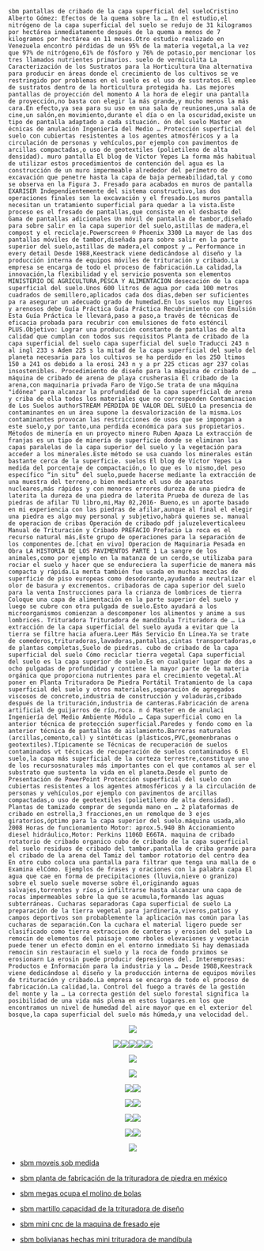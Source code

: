 
```
sbm pantallas de cribado de la capa superficial del sueloCristino Alberto Gómez: Efectos de la quema sobre la … En el estudio,el nitrógeno de la capa superficial del suelo se redujo de 31 kilogramos por hectárea inmediatamente después de la quema a menos de 7 kilogramos por hectárea en 11 meses.Otro estudio realizado en Venezuela encontró pérdidas de un 95% de la materia vegetal,a la vez que 97% de nitrógeno,61% de fósforo y 76% de potasio,por mencionar los tres llamados nutrientes primarios. suelo de vermiculita La Caracterización de los Sustratos para la Horticultura Una alternativa para producir en áreas donde el crecimiento de los cultivos se ve restringido por problemas en el suelo es el uso de sustratos.El empleo de sustratos dentro de la horticultura protegida ha. Las mejores pantallas de proyección del momento A la hora de elegir una pantalla de proyección,no basta con elegir la más grande,y mucho menos la más cara.En efecto,ya sea para su uso en una sala de reuniones,una sala de cine,un salón,en movimiento,durante el día o en la oscuridad,existe un tipo de pantalla adaptado a cada situación. ón del suelo Master en écnicas de anulación Ingeniería del Medio … Protección superficial del suelo con cubiertas resistentes a los agentes atmosféricos y a la circulación de personas y vehículos,por ejemplo con pavimentos de arcillas compactadas,o uso de geotextiles (polietileno de alta densidad). muro pantalla El blog de Víctor Yepes La forma más habitual de utilizar estos procedimientos de contención del agua es la construcción de un muro impermeable alrededor del perímetro de excavación que penetre hasta la capa de baja permeabilidad,tal y como se observa en la Figura 3. Fresado para acabados en muros de pantalla EXARISER Independientemente del sistema constructivo,las dos operaciones finales son la excavación y el fresado.Los muros pantalla necesitan un tratamiento superficial para quedar a la vista.Este proceso es el fresado de pantallas,que consiste en el desbaste del Gama de pantallas adicionales Un móvil de pantalla de tambor,diseñado para sobre salir en la capa superior del suelo,astillas de madera,el compost y el reciclaje.Powerscreen ® Phoenix 3300 La mayor de las dos pantallas móviles de tambor,diseñada para sobre salir en la parte superior del suelo,astillas de madera,el compost y … Performance in every detail Desde 1988,Keestrack viene dedicándose al diseño y la producción interna de equipos móviles de trituración y cribado.La empresa se encarga de todo el proceso de fabricación.La calidad,la innovación,la flexibilidad y el servicio posventa son elementos MINISTERIO DE AGRICULTURA,PESCA Y ALIMENTACION desecación de la capa superficial del suelo.Unos 600 litros de agua por cada 100 metros cuadrados de semillero,aplicados cada dos dias,deben ser suficientes pa ra asegurar un adecuado grado de humedad.En los suelos muy ligeros y arenosos debe Guía Práctica Guía Práctica Recubrimiento con Emulsión Esta Guía Práctica le llevará,paso a paso,a través de técnicas de eficacia probada para recubrir con emulsiones de foto esténcil PLUS.Objetivo: Lograr una producción constante de pantallas de alta calidad que cumplan con todos sus requisitos Planta de cribado de la capa superficial del suelo capa superficial del suelo Traducci 243 n al ingl 233 s Adem 225 s la mitad de la capa superficial del suelo del planeta necesaria para los cultivos se ha perdido en los 250 ltimos 150 a 241 os debido a la erosi 243 n y a pr 225 cticas agr 237 colas insostenibles. Procedimiento de diseño para la máquina de cribado de … máquina de cribado de arena de playa crusherasia El cribado de la arena,con maquinaria privada Faro de Vigo.Se trata de una máquina "idónea" para alcanzar la profundidad de la capa superficial de arena y criba de ella todos los materiales que no corresponden Contaminacion de Los Suelos authorSTREAM PÉRDIDA DE VALOR DEL SUELO La presencia de contaminantes en un área supone la desvalorización de la misma.Los contaminantes provocan las restricciones de usos que se impongan a este suelo,y por tanto,una perdida económica para sus propietarios. Métodos de minería en un proyecto minero Ruben Apaza La extracción de franjas es un tipo de minería de superficie donde se eliminan las capas paralelas de la capa superior del suelo y la vegetación para acceder a los minerales.Este método se usa cuando los minerales están bastante cerca de la superficie. suelos El blog de Víctor Yepes La medida del porcentaje de compactación,o lo que es lo mismo,del peso específico “in situ” del suelo,puede hacerse mediante la extracción de una muestra del terreno,o bien mediante el uso de aparatos nucleares,más rápidos y con menores errores dureza de una piedra de laterita la dureza de una piedra de laterita Prueba de dureza de las piedras de afilar TU libro,mi,May 02,2016· Bueno,es un aporte basado en mi experiencia con las piedras de afilar,aunque al final el elegir una piedra es algo muy personal y subjetivo,habrá quienes se. manual de operacion de cribas Operación de cribado pdf jaluzeleverticaleeu Manual de Trituración y Cribado PREFACIO Prefacio La roca es el recurso natural más,Este grupo de operaciones para la separación de los componentes de.[chat en vivo] Operacion de Maquinaria Pesada en Obra LA HISTORIA DE LOS PAVIMENTOS PARTE 1 La sangre de los animales,como por ejemplo en la matanza de un cerdo,se utilizaba para rociar el suelo y hacer que se endureciera la superficie de manera más compacta y rápida.La menta también fue usada en muchas mezclas de superficie de piso europeas como desodorante,ayudando a neutralizar el olor de basura y excrementos. cribadoras de capa superior del suelo para la venta Instrucciones para la crianza de lombrices de tierra Coloque una capa de alimentación en la parte superior del suelo y luego se cubre con otra pulgada de suelo.Esto ayudará a los microorganismos comienzan a descomponer los alimentos y anime a sus lombrices. Trituradora Trituradora de mandíbula Trituradora de … La extracción de la capa superficial del suelo ayuda a evitar que la tierra se filtre hacia afuera.Leer Más Servicio En Línea.Ya se trate de comederos,trituradoras,lavadoras,pantallas,cintas transportadoras,o de plantas completas,Suelo de piedras. cubo de cribado de la capa superficial del suelo Cómo reciclar tierra vegetal Capa superficial del suelo es la capa superior de suelo.Es en cualquier lugar de dos a ocho pulgadas de profundidad y contiene la mayor parte de la materia orgánica que proporciona nutrientes para el crecimiento vegetal.Al poner en Planta Trituradora De Piedra Portátil Tratamiento de la capa superficial del suelo y otros materiales,separación de agregados viscosos de concreto,industria de construcción y voladuras,cribado después de la trituración,industria de canteras.Fabricación de arena artificial de guijarros de río,roca. n ó Master en de anulaci Ingeniería del Medio Ambiente Módulo … Capa superficial como en la anterior técnica de protección superficial.Paredes y fondo como en la anterior técnica de pantallas de aislamiento.Barreras naturales (arcillas,cemento,cal) y sintéticas (plásticos,PVC,geomenbranas o geotextiles).Típicamente se Técnicas de recuperación de suelos contaminados vt técnicas de recuperación de suelos contaminados 6 El suelo,la capa más superficial de la corteza terrestre,constituye uno de los recursosnaturales más importantes con el que contamos al ser el substrato que sustenta la vida en el planeta.Desde el punto de Presentación de PowerPoint Protección superficial del suelo con cubiertas resistentes a los agentes atmosféricos y a la circulación de personas y vehículos,por ejemplo con pavimentos de arcillas compactadas,o uso de geotextiles (polietileno de alta densidad). Plantas de tamizado comprar de segunda mano en … 2 plataformas de cribado en estrella,3 fracciones,en un remolque de 3 ejes giratorios,óptimo para la capa superior del suelo.máquina usada,año 2008 Horas de funcionamiento Motor: aprox.5.940 Bh Accionamiento diesel hidráulico,Motor: Perkins 1106D E66TA. maquina de cribado rotatorio de cribado organico cubo de cribado de la capa superficial del suelo residuos de cribado del tambor.pantalla de criba grande para el cribado de la arena del Tamiz del tambor rotatorio del centro dea En otro cubo coloca una pantalla para filtrar que tenga una malla de o Examina elCómo. Ejemplos de frases y oraciones con la palabra capa El agua que cae en forma de precipitaciones (lluvia,nieve o granizo) sobre el suelo suele moverse sobre él,originando aguas salvajes,torrentes y ríos,o infiltrarse hasta alcanzar una capa de rocas impermeables sobre la que se acumula,formando las aguas subterráneas. Cucharas separadoras Capa superficial de suelo La preparación de la tierra vegetal para jardinería,viveros,patios y campos deportivos son probablemente la aplicación mas común para las cucharas de separación.Con la cuchara el material ligero puede ser clasificado como tierra extraccion de canteras y erosion del suelo La remocin de elementos del paisaje como rboles elevaciones y vegetacin puede tener un efecto domin en el entorno inmediato Si hay demasiada remocin sin restauracin el suelo y la roca de fondo prximos se erosionarn La erosin puede producir depresiones del. Interempresas: Productos e Información para la industria y la … Desde 1988,Keestrack viene dedicándose al diseño y la producción interna de equipos móviles de trituración y cribado.La empresa se encarga de todo el proceso de fabricación.La calidad,la. Control del fuego a través de la gestión del monte y la … La correcta gestión del suelo forestal significa la posibilidad de una vida más plena en estos lugares.en los que encontramos un nivel de humedad del aire mayor que en el exterior del bosque,la capa superficial del suelo más húmeda,y una velocidad del. 
```

<div align="center">

<a href="https://es-crusher.shibang-china.com/github&k=sbm+pantallas+de+cribado+de+la+capa+superficial+del+suelo"><img src="https://static.shibang-china.com/es/crusher/logo.jpg"></a>

<a href="https://es-crusher.shibang-china.com/github&k=sbm+pantallas+de+cribado+de+la+capa+superficial+del+suelo"><img src="https://static.shibang-china.com/es/crusher/index.jpg"></a><a href="https://es-crusher.shibang-china.com/material.htmlgithub&k=sbm+pantallas+de+cribado+de+la+capa+superficial+del+suelo"><img src="https://static.shibang-china.com/es/crusher/material.jpg"></a><a href="https://es-crusher.shibang-china.com/application.htmlgithub&k=sbm+pantallas+de+cribado+de+la+capa+superficial+del+suelo"><img src="https://static.shibang-china.com/es/crusher/application.jpg"></a><a href="https://es-crusher.shibang-china.com/aboutus.htmlgithub&k=sbm+pantallas+de+cribado+de+la+capa+superficial+del+suelo"><img src="https://static.shibang-china.com/es/crusher/aboutus.jpg"></a><a href="https://es-crusher.shibang-china.com/contact.htmlgithub&k=sbm+pantallas+de+cribado+de+la+capa+superficial+del+suelo"><img src="https://static.shibang-china.com/es/crusher/contact.jpg"></a>

<a href="https://es-crusher.shibang-china.com/github&k=sbm+pantallas+de+cribado+de+la+capa+superficial+del+suelo"><img src="https://static.shibang-china.com/es/crusher/banner.jpg"></a>

<a href="https://swt.shibang-china.com/github&k=sbm+pantallas+de+cribado+de+la+capa+superficial+del+suelo"><img src="https://static.shibang-china.com/es/crusher/text.jpg"></a>

<a href="https://swt.shibang-china.com/github&k=sbm+pantallas+de+cribado+de+la+capa+superficial+del+suelo"><img src="https://static.shibang-china.com/es/crusher/chat.jpg"></a><a href="https://es-crusher.shibang-china.com/contact.htmlgithub&k=sbm+pantallas+de+cribado+de+la+capa+superficial+del+suelo"><img src="https://static.shibang-china.com/es/crusher/message.jpg"></a>

<a href="https://es-crusher.shibang-china.com/products/pe.htmlgithub&k=sbm+pantallas+de+cribado+de+la+capa+superficial+del+suelo"><img src="https://static.shibang-china.com/es/crusher/pe.jpg"></a><a href="https://es-crusher.shibang-china.com/products/pf.htmlgithub&k=sbm+pantallas+de+cribado+de+la+capa+superficial+del+suelo"><img src="https://static.shibang-china.com/es/crusher/pf.jpg"></a>

<a href="https://es-crusher.shibang-china.com/products/hpt.htmlgithub&k=sbm+pantallas+de+cribado+de+la+capa+superficial+del+suelo"><img src="https://static.shibang-china.com/es/crusher/hpt.jpg"></a><a href="https://es-crusher.shibang-china.com/products/vsi.htmlgithub&k=sbm+pantallas+de+cribado+de+la+capa+superficial+del+suelo"><img src="https://static.shibang-china.com/es/crusher/vsi.jpg"></a>

<a href="https://es-crusher.shibang-china.com/products/klv.htmlgithub&k=sbm+pantallas+de+cribado+de+la+capa+superficial+del+suelo"><img src="https://static.shibang-china.com/es/crusher/klv.jpg"></a><a href="https://es-crusher.shibang-china.com/products/portable.htmlgithub&k=sbm+pantallas+de+cribado+de+la+capa+superficial+del+suelo"><img src="https://static.shibang-china.com/es/crusher/portable.jpg"></a>

<a href="https://swt.shibang-china.com/github&k=sbm+pantallas+de+cribado+de+la+capa+superficial+del+suelo"><img src="https://static.shibang-china.com/es/crusher/case.jpg"></a>

</div>


* [sbm moveis sob medida](sbm%20moveis%20sob%20medida.md)

* [sbm planta de fabricación de la trituradora de piedra en méxico](sbm%20planta%20de%20fabricaci%C3%B3n%20de%20la%20trituradora%20de%20piedra%20en%20m%C3%A9xico.md)

* [sbm megas ocupa el molino de bolas](sbm%20megas%20ocupa%20el%20molino%20de%20bolas.md)

* [sbm martillo capacidad de la trituradora de diseño](sbm%20martillo%20capacidad%20de%20la%20trituradora%20de%20dise%C3%B1o.md)

* [sbm mini cnc de la maquina de fresado eje](sbm%20mini%20cnc%20de%20la%20maquina%20de%20fresado%20eje.md)

* [sbm bolivianas hechas mini trituradora de mandíbula](sbm%20bolivianas%20hechas%20mini%20trituradora%20de%20mand%C3%ADbula.md)